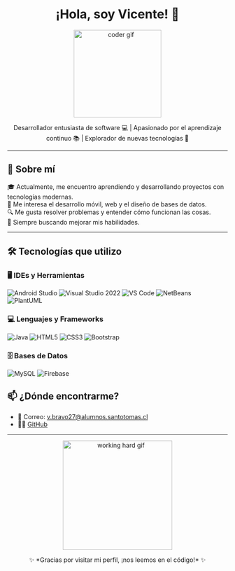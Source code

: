 <h1 align="center">¡Hola, soy Vicente! 👋</h1>

<p align="center">
  <img src="https://media.giphy.com/media/qgQUggAC3Pfv687qPC/giphy.gif" width="200" alt="coder gif">
</p>

<p align="center">
  Desarrollador entusiasta de software 💻 | Apasionado por el aprendizaje continuo 📚 | Explorador de nuevas tecnologías 🚀
</p>

---

## 🚀 Sobre mí

🎓 Actualmente, me encuentro aprendiendo y desarrollando proyectos con tecnologías modernas.  
🧩 Me interesa el desarrollo móvil, web y el diseño de bases de datos.  
🔍 Me gusta resolver problemas y entender cómo funcionan las cosas.  
🎯 Siempre buscando mejorar mis habilidades.  

---

## 🛠️ Tecnologías que utilizo

### 🖥️ IDEs y Herramientas

![Android Studio](https://img.shields.io/badge/Android%20Studio-3DDC84?logo=android-studio&logoColor=white&style=for-the-badge)
![Visual Studio 2022](https://img.shields.io/badge/Visual%20Studio%202022-5C2D91?logo=visual-studio&logoColor=white&style=for-the-badge)
![VS Code](https://img.shields.io/badge/VS%20Code-007ACC?logo=visual-studio-code&logoColor=white&style=for-the-badge)
![NetBeans](https://img.shields.io/badge/NetBeans-1B6AC6?logo=apachenetbeanside&logoColor=white&style=for-the-badge)
![PlantUML](https://img.shields.io/badge/PlantUML-0e355d?style=for-the-badge&logo=uml&logoColor=white)

### 💻 Lenguajes y Frameworks

![Java](https://img.shields.io/badge/Java-ED8B00?logo=java&logoColor=white&style=for-the-badge)
![HTML5](https://img.shields.io/badge/HTML5-E34F26?logo=html5&logoColor=white&style=for-the-badge)
![CSS3](https://img.shields.io/badge/CSS3-1572B6?logo=css3&logoColor=white&style=for-the-badge)
![Bootstrap](https://img.shields.io/badge/Bootstrap-7952B3?logo=bootstrap&logoColor=white&style=for-the-badge)

### 🗄️ Bases de Datos

![MySQL](https://img.shields.io/badge/MySQL-4479A1?logo=mysql&logoColor=white&style=for-the-badge)
![Firebase](https://img.shields.io/badge/Firebase-FFCA28?logo=firebase&logoColor=white&style=for-the-badge)

## 📫 ¿Dónde encontrarme?

- 💌 Correo: v.bravo27@alumnos.santotomas.cl   
- 🧑‍💻 [GitHub](https://github.com/Wygers)

---

<p align="center">
  <img src="https://media.giphy.com/media/ZVik7pBtu9dNS/giphy.gif" width="250" alt="working hard gif">
</p>
<p align="center">
  ✨ *Gracias por visitar mi perfil, ¡nos leemos en el código!* ✨
</p>
